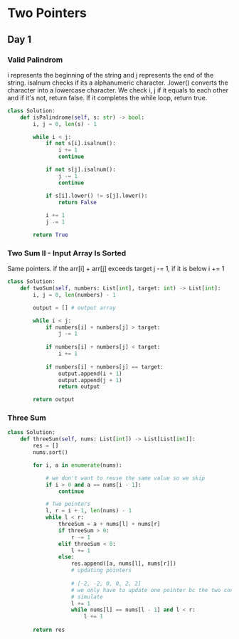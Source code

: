 # Two Pointers

## Day 1

### Valid Palindrom

i represents the beginning of the string and j represents the end of the string. isalnum checks if its a alphanumeric character. .lower() converts the character into a lowercase character. We check i, j if it equals to each other and if it's not, return false. If it completes the while loop, return true.

```python
class Solution:
    def isPalindrome(self, s: str) -> bool:
        i, j = 0, len(s) - 1

        while i < j:
            if not s[i].isalnum():
                i += 1
                continue

            if not s[j].isalnum():
                j -= 1
                continue 

            if s[i].lower() != s[j].lower():
                return False
            
            i += 1
            j -= 1

        return True
```

### Two Sum II - Input Array Is Sorted

Same pointers. if the arr[i] + arr[j] exceeds target j -= 1, if it is below i += 1

```python
class Solution:
    def twoSum(self, numbers: List[int], target: int) -> List[int]:
        i, j = 0, len(numbers) - 1

        output = [] # output array

        while i < j:
            if numbers[i] + numbers[j] > target:
                j -= 1
            
            if numbers[i] + numbers[j] < target:
                i += 1
            
            if numbers[i] + numbers[j] == target:
                output.append(i + 1)
                output.append(j + 1)
                return output

        return output
```

### Three Sum

```python
class Solution:
    def threeSum(self, nums: List[int]) -> List[List[int]]:
        res = []
        nums.sort()

        for i, a in enumerate(nums):

            # we don't want to reuse the same value so we skip
            if i > 0 and a == nums[i - 1]:
                continue

            # Two pointers
            l, r = i + 1, len(nums) - 1
            while l < r:
                threeSum = a + nums[l] + nums[r]
                if threeSum > 0:
                    r -= 1
                elif threeSum < 0:
                    l += 1
                else:
                    res.append([a, nums[l], nums[r]])
                    # updating pointers
                    
                    # [-2, -2, 0, 0, 2, 2]
                    # we only have to update one pointer bc the two conditions up there will update the other
                    # simulate
                    l += 1
                    while nums[l] == nums[l - 1] and l < r:
                        l += 1
        
        return res
```